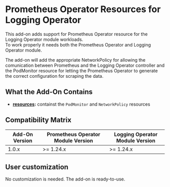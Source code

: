 # Prometheus Operator Resources for Logging Operator

This add-on adds support for Prometheus Operator resource for the Logging Operator module workloads.  
To work properly it needs both the Prometheus Operator and Logging Operator module.

The add-on will add the appropriate NetworkPolicy for allowing the comunication between Prometheus and the
Logging Operator controller and the PodMonitor resource for letting the Prometheus Operator to generate
the correct configuration for scraping the data.

## What the Add-On Contains

- **[resources](./resources):** containst the `PodMonitor` and `NetworkPolicy` resources

## Compatibility Matrix

| Add-On Version | Prometheus Operator Module Version | Logging Operator Module Version |
|----------------|------------------------------------|---------------------------------|
| 1.0.x          | >= 1.24.x                          | >= 1.24.x                       |

## User customization

No customization is needed. The add-on is ready-to-use.
